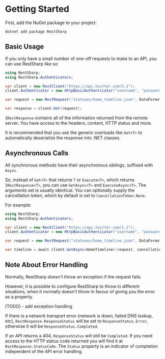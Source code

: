 # Getting Started

First, add the NuGet package to your project:

```
dotnet add package RestSharp
```

## Basic Usage

If you only have a small number of one-off requests to make to an API, you can use RestSharp like so:

```csharp
using RestSharp;
using RestSharp.Authenticators;

var client = new RestClient("https://api.twitter.com/1.1");
client.Authenticator = new HttpBasicAuthenticator("username", "password");

var request = new RestRequest("statuses/home_timeline.json", DataFormat.Json);

var response = client.Get(request);
```

`IRestResponse` contains all of the information returned from the remote server. 
You have access to the headers, content, HTTP status and more. 

It is recommended that you use the generic overloads like `Get<T>` to automatically deserialize the response into .NET classes. 

## Asynchronous Calls

All synchronous methods have their asynchronous siblings, suffixed with `Async`.

So, instead of `Get<T>` that returns `T` or `Execute<T>`, which returns `IRestResponse<T>`,
you can use `GetAsync<T>` and `ExecuteAsync<T>`. The arguments set is usually identical.
You can optionally supply the cancellation token, which by default is set to `CancellationToken.None`.

For example:

```csharp
using RestSharp;
using RestSharp.Authenticators;

var client = new RestClient("https://api.twitter.com/1.1");
client.Authenticator = new HttpBasicAuthenticator("username", "password");

var request = new RestRequest("statuses/home_timeline.json", DataFormat.Json);

var timeline = await client.GetAsync<HomeTimeline>(request, cancellationToken);
```

## Note About Error Handling

Normally, RestSharp doesn't throw an exception if the request fails.

However, it is possible to configure RestSharp to throw in different situations, when it normally doesn't throw
in favour of giving you the error as a property.

[TODO] - add exception handling

If there is a network transport error (network is down, failed DNS lookup, etc), `RestResponse.ResponseStatus` will be set to `ResponseStatus.Error`, otherwise it will be `ResponseStatus.Completed`. 

If an API returns a 404, `ResponseStatus` will still be `Completed`. If you need access to the HTTP status code returned you will find it at `RestResponse.StatusCode`. 
The `Status` property is an indicator of completion independent of the API error handling.
